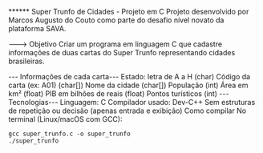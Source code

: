 ****** Super Trunfo de Cidades - Projeto em C
Projeto desenvolvido por Marcos Augusto do Couto como parte do desafio nível novato da plataforma SAVA.

---> Objetivo
Criar um programa em linguagem C que cadastre informações de duas cartas do Super Trunfo representando cidades brasileiras.

--- Informações de cada carta---
    Estado: letra de A a H (char)
    Código da carta (ex: A01) (char[])
    Nome da cidade (char[])
    População (int)
    Área em km² (float)
    PIB em bilhões de reais (float)
    Pontos turísticos (int)
 ---Tecnologias---
    Linguagem: C
    Compilador usado: Dev-C++
    Sem estruturas de repetição ou decisão (apenas entrada e exibição)
    Como compilar No terminal (Linux/macOS com GCC):

    gcc super_trunfo.c -o super_trunfo
    ./super_trunfo